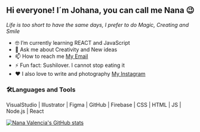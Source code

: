 ## Hi everyone! I´m Johana, you can call me Nana :wink:
*Life is too short to have the same days, I prefer to do Magic, Creating and Smile*

- :nerd_face: I’m currently learning REACT and JavaScript
- 💬 Ask me about Creativity and New ideas
- 📫 How to reach me [My Email](johanavalencia888@gmail.com)
- ⚡ Fun fact: Sushilover. I cannot stop eating it
- :heart: I also love to write and photography [My Instagram](https://www.instagram.com/origamia)

### :hammer_and_wrench:Languages and Tools

VisualStudio | Illustrator | Figma | GitHub | Firebase | CSS | HTML | JS | Node.js | React

[![Nana Valencia's GitHub stats](https://github-readme-stats.vercel.app/api?username=NanaValencia)](https://github.com/NanaValencia/github-readme-stats)
